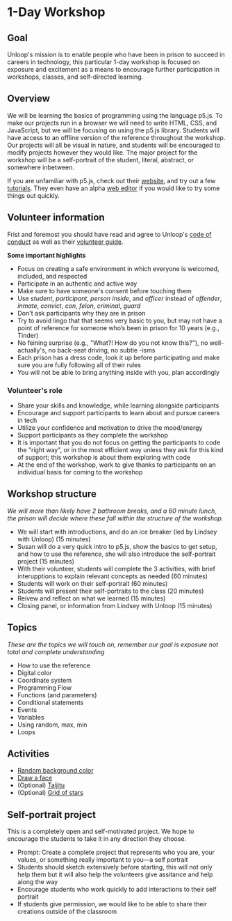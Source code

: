 # 1-Day Workshop

## Goal
Unloop's mission is to enable people who have been in prison to succeed in careers in technology, this particular 1-day workshop is focused on exposure and excitement as a means to encourage further participation in workshops, classes, and self-directed learning.

## Overview
We will be learning the basics of programming using the language p5.js. To make our projects run in a browser we will need to write HTML, CSS, and JavaScript, but we will be focusing on using the p5.js library. Students will have access to an offline version of the reference throughout the workshop. Our projects will all be visual in nature, and students will be encouraged to modify projects however they would like. The major project for the workshop will be a self-portrait of the student, literal, abstract, or somewhere inbetween.

If you are unfamiliar with p5.js, check out their [website](https://p5js.org/), and try out a few [tutorials](https://p5js.org/tutorials/). They even have an alpha [web editor](https://alpha.editor.p5js.org/) if you would like to try some things out quickly.

## Volunteer information
Frist and foremost you should have read and agree to Unloop's [code of conduct](https://docs.google.com/document/d/1RXQqiLPNXi2Kn5AO-PBBSW7lwXDnrqHzX4rvYFVAKjM/edit?usp=sharing) as well as their [volunteer guide](https://docs.google.com/document/d/1zUCsY9VU7B3duwNpD0NXZ0FsGtfek1RQwzJDyxyvV9E/edit?usp=sharing).

__Some important highlights__
* Focus on creating a safe environment in which everyone is welcomed, included, and respected
* Participate in an authentic and active way
* Make sure to have someone's consent before touching them
* Use _student_, _participant_, _person inside_, and _officer_ instead of _offender_, _inmate_, _convict_, _con_, _felon_, _criminal_, _guard_
* Don't ask participants why they are in prison
* Try to avoid lingo that that seems very basic to you, but may not have a point of reference for someone who’s been in prison for 10 years (e.g., Tinder)
* No feining surprise (e.g., "What?! How do you not know this?"), no well-actually's, no back-seat driving, no subtle -isms
* Each prison has a dress code, look it up before participating and make sure you are fully following all of their rules
* You will not be able to bring anything inside with you, plan accordingly

### Volunteer's role
* Share your skills and knowledge, while learning alongside participants
* Encourage and support participants to learn about and pursue careers in tech
* Utilize your confidence and motivation to drive the mood/energy
* Support participants as they complete the workshop
* It is important that you do not focus on getting the participants to code the "right way", or in the most efficient way unless they ask for this kind of support; this workshop is about them exploring with code
* At the end of the workshop, work to give thanks to participants on an individual basis for coming to the workshop

## Workshop structure
_We will more than likely have 2 bathroom breaks, and a 60 minute lunch, the prison will decide where these fall within the structure of the workshop._

* We will start with introductions, and do an ice breaker (led by Lindsey with Unloop) (15 minutes)
* Susan will do a very quick intro to p5.js, show the basics to get setup, and how to use the reference, she will also introduce the self-portrait project (15 minutes)
* With their volunteer, students will complete the 3 activities, with brief interupptions to explain relevant concepts as needed (60 minutes)
* Students will work on their self-portrait (60 minutes)
* Students will present their self-portraits to the class (20 minutes)
* Reivew and reflect on what we learned (15 minutes)
* Closing panel, or information from Lindsey with Unloop (15 minutes)

## Topics
_These are the topics we will touch on, remember our goal is exposure not total and complete understanding_
* How to use the reference
* Digital color
* Coordinate system
* Programming Flow
* Functions (and parameters)
* Conditional statements
* Events
* Variables
* Using random, max, min
* Loops

## Activities
* [Random background color](activities/random-background.md)
* [Draw a face](activities/face.md)
* (Optional) [Taijitu](activities/taijitu.md)
* (Optional) [Grid of stars](activities/grid-of-stars.md)

## Self-portrait project
This is a completely open and self-motivated project. We hope to encourage the students to take it in any direction they choose.
* Prompt: Create a complete project that represents who you are, your values, or something really important to you—a self portrait
* Students should sketch extensively before starting, this will not only help them but it will also help the volunteers give assitance and help along the way
* Encourage students who work quickly to add interactions to their self portrait
* If students give permission, we would like to be able to share their creations outside of the classroom
